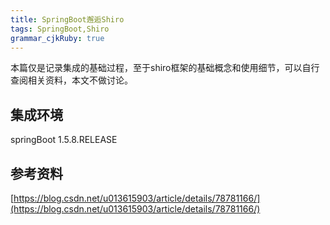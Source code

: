 ```yaml
---
title: SpringBoot邂逅Shiro
tags: SpringBoot,Shiro
grammar_cjkRuby: true
---
```


本篇仅是记录集成的基础过程，至于shiro框架的基础概念和使用细节，可以自行查阅相关资料，本文不做讨论。

## 集成环境
springBoot 1.5.8.RELEASE

## 参考资料
[https://blog.csdn.net/u013615903/article/details/78781166/](https://blog.csdn.net/u013615903/article/details/78781166/)
